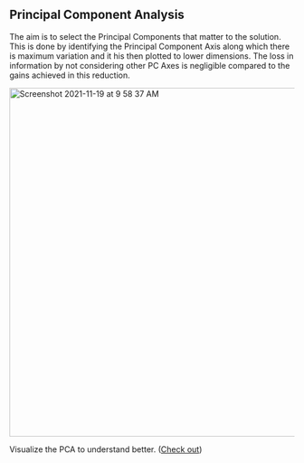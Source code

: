 ## Principal Component Analysis ##
   
The aim is to select the Principal Components that matter to the solution. This is done by identifying the Principal Component Axis along which there is maximum variation and it his then plotted to lower dimensions. The loss in information by not considering other PC Axes is negligible compared to the gains achieved in this reduction.   

<img width="617" alt="Screenshot 2021-11-19 at 9 58 37 AM" src="https://user-images.githubusercontent.com/61674750/142564992-1deb8b31-1b97-4f05-aeb6-c414d1255402.png">
  
  
Visualize the PCA to understand better. ([Check out](https://setosa.io/ev/principal-component-analysis/))  



